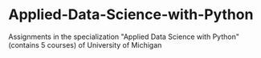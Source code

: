 # Applied-Data-Science-with-Python
Assignments in the specialization "Applied Data Science with Python" (contains 5 courses) of University of Michigan
